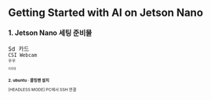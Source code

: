Getting Started with AI on Jetson Nano
-

<b> 1. Jetson Nano  세팅 준비물</b>
<br>
<small><br>
<TT> Sd 카드</TT>
<small><br>
<TT> CSI Webcam</TT>
<small><br>
<TT> 우우 </TT>
<small><br>
<TT> </TT>
<small><br>
<TT> 지지대</TT>



<b> 2. ubuntu <span>&#183;</span> 쿨링팬 설치 </b>











[HEADLESS MODE] PC에서 SSH 연결
